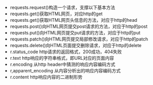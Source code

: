 - requests.request()构造一个请求，支撑以下基本方法
- requests.get()获取HTML网页，对应http的get
- requests.get()获取HTML网页头信息的方法，对应于http的head
- requests.post()向HTML网页提交post请求的方法，对应于http的post
- requests.put()向HTML网页提交put请求的方法，对应于http的put
- requests.patch()向HTML网页提交局部修改请求，对应于http的patch
- requests.delete()向HTML页面提交删除请求，对应于http的delete
- r.status_code http请求的返回格式，200成功，404失败
- r.text http响应的字符串格式，即URL对应的页面内容
- r.encoding 从http header中猜测的响应内容编码方式
- r,apparent_encoding 从内容分析出的响应内容编码方式
- r.content http响应内容的二进制形势
<!--stackedit_data:
eyJoaXN0b3J5IjpbLTU0MDA1MjQ5NCwxMzg5MjQ1NTMxXX0=
-->
